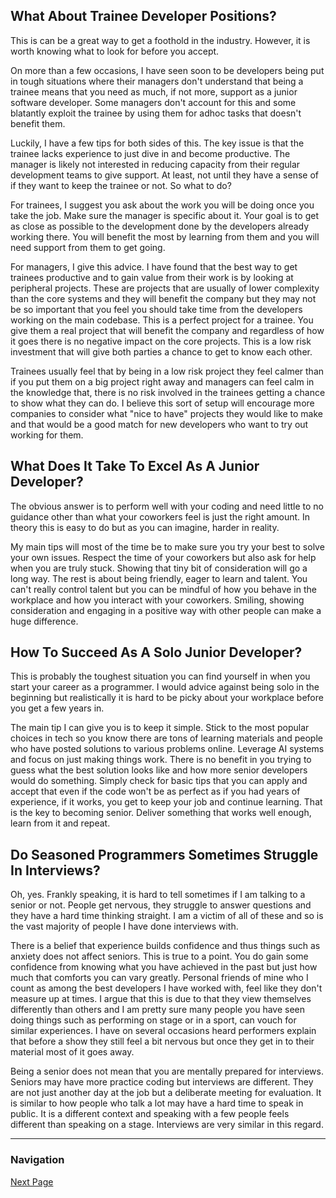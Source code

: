 ## What About Trainee Developer Positions?

This is can be a great way to get a foothold in the industry.
However, it is worth knowing what to look for before you accept.

On more than a few occasions, I have seen soon to be developers
being put in tough situations where their managers don't understand
that being a trainee means that you need as much, if not more, support
as a junior software developer. Some managers don't account for this
and some blatantly exploit the trainee by using them for adhoc tasks
that doesn't benefit them.

Luckily, I have a few tips for both sides of this. The key issue is
that the trainee lacks experience to just dive in and become productive.
The manager is likely not interested in reducing capacity from their
regular development teams to give support. At least, not until they
have a sense of if they want to keep the trainee or not.
So what to do?

For trainees, I suggest you ask about the work you will be doing once
you take the job. Make sure the manager is specific about it.
Your goal is to get as close as possible to the development done by
the developers already working there. You will benefit the most by
learning from them and you will need support from them to get going.

For managers, I give this advice. I have found that the best way to
get trainees productive and to gain value from their work is by looking
at peripheral projects. These are projects that are usually of lower
complexity than the core systems and they will benefit the company
but they may not be so important that you feel you should take time
from the developers working on the main codebase.
This is a perfect project for a trainee. You give them a real project
that will benefit the company and regardless of how it goes there is
no negative impact on the core projects. This is a low risk investment
that will give both parties a chance to get to know each other.

Trainees usually feel that by being in a low risk project they feel
calmer than if you put them on a big project right away and managers
can feel calm in the knowledge that, there is no risk involved in
the trainees getting a chance to show what they can do.
I believe this sort of setup will encourage more companies to consider
what "nice to have" projects they would like to make and that would
be a good match for new developers who want to try out working for
them.

## What Does It Take To Excel As A Junior Developer?

The obvious answer is to perform well with your coding
and need little to no guidance other than what your
coworkers feel is just the right amount. In theory this
is easy to do but as you can imagine, harder in reality.

My main tips will most of the time be to make sure you
try your best to solve your own issues. Respect the time
of your coworkers but also ask for help when you are truly
stuck. Showing that tiny bit of consideration will go a long
way. The rest is about being friendly, eager to learn and talent.
You can't really control talent but you can be mindful of how
you behave in the workplace and how you interact with your coworkers.
Smiling, showing consideration and engaging in a positive way with
other people can make a huge difference.

## How To Succeed As A Solo Junior Developer?

This is probably the toughest situation you can find yourself
in when you start your career as a programmer. I would advice
against being solo in the beginning but realistically it is hard
to be picky about your workplace before you get a few years in.

The main tip I can give you is to keep it simple. Stick to the
most popular choices in tech so you know there are tons of learning
materials and people who have posted solutions to various problems
online. Leverage AI systems and focus on just making things work.
There is no benefit in you trying to guess what the best solution
looks like and how more senior developers would do something.
Simply check for basic tips that you can apply and accept that
even if the code won't be as perfect as if you had years of
experience, if it works, you get to keep your job and continue
learning. That is the key to becoming senior. Deliver something
that works well enough, learn from it and repeat.

## Do Seasoned Programmers Sometimes Struggle In Interviews?

Oh, yes. Frankly speaking, it is hard to tell sometimes if I
am talking to a senior or not. People get nervous, they struggle
to answer questions and they have a hard time thinking straight.
I am a victim of all of these and so is the vast majority of
people I have done interviews with.

There is a belief that experience builds confidence and thus things
such as anxiety does not affect seniors. This is true to a point.
You do gain some confidence from knowing what you have achieved in
the past but just how much that comforts you can vary greatly.
Personal friends of mine who I count as among the best developers
I have worked with, feel like they don't measure up at times.
I argue that this is due to that they view themselves differently
than others and I am pretty sure many people you have seen doing
things such as performing on stage or in a sport, can vouch for
similar experiences. I have on several occasions heard performers
explain that before a show they still feel a bit nervous but once
they get in to their material most of it goes away.

Being a senior does not mean that you are mentally prepared for
interviews. Seniors may have more practice coding but interviews
are different. They are not just another day at the job but a
deliberate meeting for evaluation. It is similar to how people who
talk a lot may have a hard time to speak in public. It is a
different context and speaking with a few people feels different
than speaking on a stage. Interviews are very similar in this regard.

---

### Navigation

[Next Page](career_growth_and_job_market/page_020.md)
